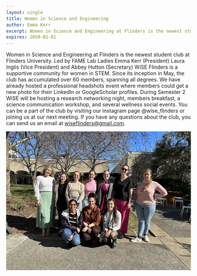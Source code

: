 ```yaml
---
layout: single
title: Women in Science and Engineering
author: Emma Kerr
excerpt: Women in Science and Engineering at Flinders is the newest student club at Flinders University.
expires: 2050-01-01
---
```


Women in Science and Engineering at Flinders is the newest student club at Flinders University. Led by FAME Lab Ladies Emma Kerr (President) Laura Inglis (Vice President) and Abbey Hutton (Secretary) WiSE Flinders is a supportive community for women in STEM. Since its inception in May, the club has accumulated over 60 members, spanning all degrees. We have already hosted a professional headshots event where members could get a new photo for their LinkedIn or GoogleScholar profiles. During Semester 2 WiSE will be hosting a research networking night, members breakfast, a science communication workshop, and several wellness social events. You can be a part of the club by visiting our instagram page @wise_flinders or joining us at our next meeting. If you have any questions about the club, you can send us an email at [wiseflinders@gmail.com](mailto:wiseflinders@gmail.com).

![](/assets/images/wise.jpg)
